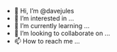 - 👋 Hi, I’m @davejules
- 👀 I’m interested in ...
- 🌱 I’m currently learning ...
- 💞️ I’m looking to collaborate on ...
- 📫 How to reach me ...

<!---
davejules/davejules is a ✨ special ✨ repository because its `README.md` (this file) appears on your GitHub profile.
You can click the Preview link to take a look at your changes.
--->
